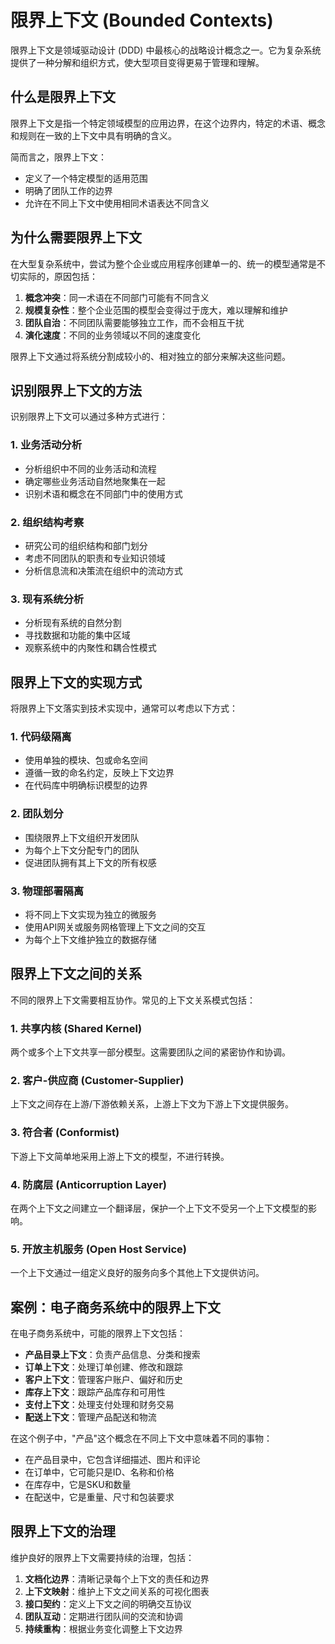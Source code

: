 # 限界上下文 (Bounded Contexts)

限界上下文是领域驱动设计 (DDD) 中最核心的战略设计概念之一。它为复杂系统提供了一种分解和组织方式，使大型项目变得更易于管理和理解。

## 什么是限界上下文

限界上下文是指一个特定领域模型的应用边界，在这个边界内，特定的术语、概念和规则在一致的上下文中具有明确的含义。

简而言之，限界上下文：

- 定义了一个特定模型的适用范围
- 明确了团队工作的边界
- 允许在不同上下文中使用相同术语表达不同含义

## 为什么需要限界上下文

在大型复杂系统中，尝试为整个企业或应用程序创建单一的、统一的模型通常是不切实际的，原因包括：

1. **概念冲突**：同一术语在不同部门可能有不同含义
2. **规模复杂性**：整个企业范围的模型会变得过于庞大，难以理解和维护
3. **团队自治**：不同团队需要能够独立工作，而不会相互干扰
4. **演化速度**：不同的业务领域以不同的速度变化

限界上下文通过将系统分割成较小的、相对独立的部分来解决这些问题。

## 识别限界上下文的方法

识别限界上下文可以通过多种方式进行：

### 1. 业务活动分析

- 分析组织中不同的业务活动和流程
- 确定哪些业务活动自然地聚集在一起
- 识别术语和概念在不同部门中的使用方式

### 2. 组织结构考察

- 研究公司的组织结构和部门划分
- 考虑不同团队的职责和专业知识领域
- 分析信息流和决策流在组织中的流动方式

### 3. 现有系统分析

- 分析现有系统的自然分割
- 寻找数据和功能的集中区域
- 观察系统中的内聚性和耦合性模式

## 限界上下文的实现方式

将限界上下文落实到技术实现中，通常可以考虑以下方式：

### 1. 代码级隔离

- 使用单独的模块、包或命名空间
- 遵循一致的命名约定，反映上下文边界
- 在代码库中明确标识模型的边界

### 2. 团队划分

- 围绕限界上下文组织开发团队
- 为每个上下文分配专门的团队
- 促进团队拥有其上下文的所有权感

### 3. 物理部署隔离

- 将不同上下文实现为独立的微服务
- 使用API网关或服务网格管理上下文之间的交互
- 为每个上下文维护独立的数据存储

## 限界上下文之间的关系

不同的限界上下文需要相互协作。常见的上下文关系模式包括：

### 1. 共享内核 (Shared Kernel)

两个或多个上下文共享一部分模型。这需要团队之间的紧密协作和协调。

### 2. 客户-供应商 (Customer-Supplier)

上下文之间存在上游/下游依赖关系，上游上下文为下游上下文提供服务。

### 3. 符合者 (Conformist)

下游上下文简单地采用上游上下文的模型，不进行转换。

### 4. 防腐层 (Anticorruption Layer)

在两个上下文之间建立一个翻译层，保护一个上下文不受另一个上下文模型的影响。

### 5. 开放主机服务 (Open Host Service)

一个上下文通过一组定义良好的服务向多个其他上下文提供访问。

## 案例：电子商务系统中的限界上下文

在电子商务系统中，可能的限界上下文包括：

- **产品目录上下文**：负责产品信息、分类和搜索
- **订单上下文**：处理订单创建、修改和跟踪
- **客户上下文**：管理客户账户、偏好和历史
- **库存上下文**：跟踪产品库存和可用性
- **支付上下文**：处理支付处理和财务交易
- **配送上下文**：管理产品配送和物流

在这个例子中，"产品"这个概念在不同上下文中意味着不同的事物：

- 在产品目录中，它包含详细描述、图片和评论
- 在订单中，它可能只是ID、名称和价格
- 在库存中，它是SKU和数量
- 在配送中，它是重量、尺寸和包装要求

## 限界上下文的治理

维护良好的限界上下文需要持续的治理，包括：

1. **文档化边界**：清晰记录每个上下文的责任和边界
2. **上下文映射**：维护上下文之间关系的可视化图表
3. **接口契约**：定义上下文之间的明确交互协议
4. **团队互动**：定期进行团队间的交流和协调
5. **持续重构**：根据业务变化调整上下文边界 